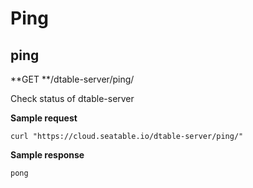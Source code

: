 # Ping

## ping

**GET **/dtable-server/ping/

Check status of dtable-server

**Sample request**

```
curl "https://cloud.seatable.io/dtable-server/ping/"

```

**Sample response**

```
pong

```


